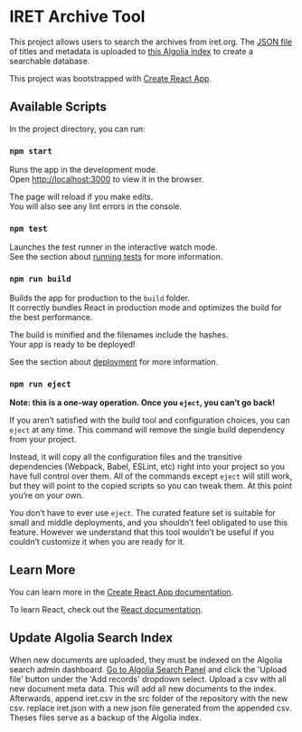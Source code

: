 # IRET Archive Tool

This project allows users to search the archives from iret.org. The [JSON file](https://github.com/TaxFoundation/iret-archive-tool/blob/master/src/iret.json) of titles and metadata is uploaded to [this Algolia index](https://www.algolia.com/apps/F69DU4TWEG/explorer/browse/iret?searchMode=search) to create a searchable database.

This project was bootstrapped with [Create React App](https://github.com/facebook/create-react-app).

## Available Scripts

In the project directory, you can run:

### `npm start`

Runs the app in the development mode.<br>
Open [http://localhost:3000](http://localhost:3000) to view it in the browser.

The page will reload if you make edits.<br>
You will also see any lint errors in the console.

### `npm test`

Launches the test runner in the interactive watch mode.<br>
See the section about [running tests](https://facebook.github.io/create-react-app/docs/running-tests) for more information.

### `npm run build`

Builds the app for production to the `build` folder.<br>
It correctly bundles React in production mode and optimizes the build for the best performance.

The build is minified and the filenames include the hashes.<br>
Your app is ready to be deployed!

See the section about [deployment](https://facebook.github.io/create-react-app/docs/deployment) for more information.

### `npm run eject`

**Note: this is a one-way operation. Once you `eject`, you can’t go back!**

If you aren’t satisfied with the build tool and configuration choices, you can `eject` at any time. This command will remove the single build dependency from your project.

Instead, it will copy all the configuration files and the transitive dependencies (Webpack, Babel, ESLint, etc) right into your project so you have full control over them. All of the commands except `eject` will still work, but they will point to the copied scripts so you can tweak them. At this point you’re on your own.

You don’t have to ever use `eject`. The curated feature set is suitable for small and middle deployments, and you shouldn’t feel obligated to use this feature. However we understand that this tool wouldn’t be useful if you couldn’t customize it when you are ready for it.

## Learn More

You can learn more in the [Create React App documentation](https://facebook.github.io/create-react-app/docs/getting-started).

To learn React, check out the [React documentation](https://reactjs.org/).

## Update Algolia Search Index  

When new documents are uploaded, they must be indexed on the Algolia search admin dashboard. [Go to Algolia Search Panel](https://www.algolia.com/apps/F69DU4TWEG/explorer/browse/iret?searchMode=search) and click the 'Upload file' button under the 'Add records' dropdown select. Upload a csv with all new document meta data. This will add all new documents to the index. Afterwards, append iret.csv in the src folder of the repository with the new csv. replace iret.json with a new json file generated from the appended csv. Theses files serve as a backup of the Algolia index. 
